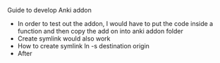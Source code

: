 Guide to develop Anki addon

- In order to test out the addon, I would have to put the code inside a function and then copy the add on into anki addon folder
- Create symlink would also work
- How to create symlink
    ln -s destination origin
- After


